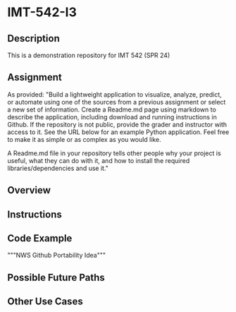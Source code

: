 # IMT-542-I3
## Description
This is a demonstration repository for IMT 542 (SPR 24)

## Assignment
As provided: "Build a lightweight application to visualize, analyze, predict, or automate using one of the sources from a previous assignment or select a new set of information. Create a Readme.md page using markdown to describe the application, including download and running instructions in Github. If the repository is not public, provide the grader and instructor with access to it. See the URL below for an example Python application. Feel free to make it as simple or as complex as you would like.

A Readme.md file in your repository tells other people why your project is useful, what they can do with it, and how to install the required libraries/dependencies and use it."

## Overview

## Instructions

## Code Example

"""NWS Github Portability Idea"""

## Possible Future Paths

## Other Use Cases
